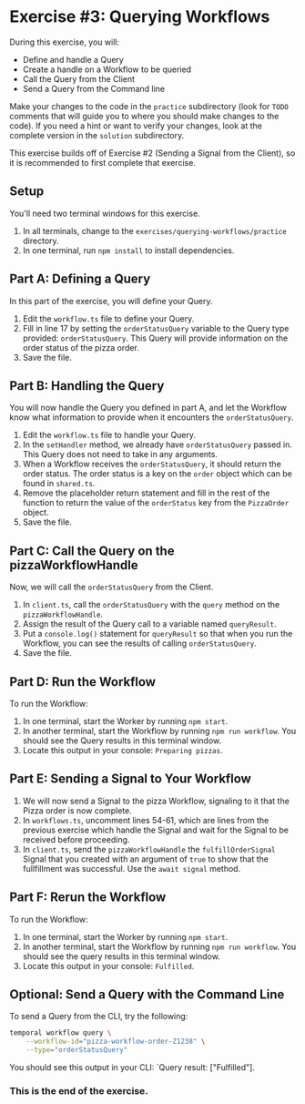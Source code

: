 # Exercise #3: Querying Workflows

During this exercise, you will:

- Define and handle a Query
- Create a handle on a Workflow to be queried
- Call the Query from the Client
- Send a Query from the Command line

Make your changes to the code in the `practice` subdirectory (look for
`TODO` comments that will guide you to where you should make changes to
the code). If you need a hint or want to verify your changes, look at
the complete version in the `solution` subdirectory.

This exercise builds off of Exercise #2 (Sending a Signal from the Client), so it is recommended to first complete that exercise.

## Setup

You'll need two terminal windows for this exercise.

1. In all terminals, change to the `exercises/querying-workflows/practice` directory.
2. In one terminal, run `npm install` to install dependencies.

## Part A: Defining a Query

In this part of the exercise, you will define your Query.

1. Edit the `workflow.ts` file to define your Query. 
2. Fill in line 17 by setting the `orderStatusQuery` variable to the Query type provided: `orderStatusQuery`. This Query will provide information on the order status of the pizza order.
3. Save the file.

## Part B: Handling the Query

You will now handle the Query you defined in part A, and let the Workflow know what information to provide when it encounters the `orderStatusQuery`.

1. Edit the `workflow.ts` file to handle your Query. 
2. In the `setHandler` method, we already have `orderStatusQuery` passed in. This Query does not need to take in any arguments.
3. When a Workflow receives the `orderStatusQuery`, it should return the order status. The order status is a key on the `order` object which can be found in `shared.ts`.
4. Remove the placeholder return statement and fill in the rest of the function to return the value of the `orderStatus` key from the `PizzaOrder` object. 
5. Save the file.

## Part C: Call the Query on the pizzaWorkflowHandle

Now, we will call the `orderStatusQuery` from the Client.

1. In `client.ts`, call the `orderStatusQuery` with the `query` method on the `pizzaWorkflowHandle`. 
2. Assign the result of the Query call to a variable named `queryResult`.
3. Put a `console.log()` statement for `queryResult` so that when you run the Workflow, you can see the results of calling `orderStatusQuery`.
4. Save the file.

## Part D: Run the Workflow

To run the Workflow:

1. In one terminal, start the Worker by running `npm start`.
2. In another terminal, start the Workflow by running `npm run workflow`. You should see the Query results in this terminal window.
3. Locate this output in your console: `Preparing pizzas`.

## Part E: Sending a Signal to Your Workflow

1. We will now send a Signal to the pizza Workflow, signaling to it that the Pizza order is now complete.
2. In `workflows.ts`, uncomment lines 54-61, which are lines from the previous exercise which handle the Signal and wait for the Signal to be received before proceeding.
3. In `client.ts`, send the `pizzaWorkflowHandle` the `fulfillOrderSignal` Signal that you created with an argument of `true` to show that the fullfillment was successful. Use the `await signal` method.

## Part F: Rerun the Workflow

To run the Workflow:

1. In one terminal, start the Worker by running `npm start`.
2. In another terminal, start the Workflow by running `npm run workflow`. You should see the query results in this terminal window.
3. Locate this output in your console: `Fulfilled`.

## Optional: Send a Query with the Command Line

To send a Query from the CLI, try the following:

```bash
temporal workflow query \
    --workflow-id="pizza-workflow-order-Z1238" \
    --type="orderStatusQuery"
```

You should see this output in your CLI: `Query result:
["Fulfilled"].

### This is the end of the exercise.
